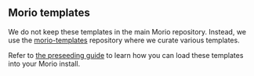 ## Morio templates

We do not keep these templates in the main Morio repository. Instead, we use the
[morio-templates](https://github.com/certeu/morio-templates) repository where we 
curate various templates.

Refer to [the preseeding guide](https://morio.it/docs/guides/settings/preseed/)
to learn how you can load these templates into your Morio install.

